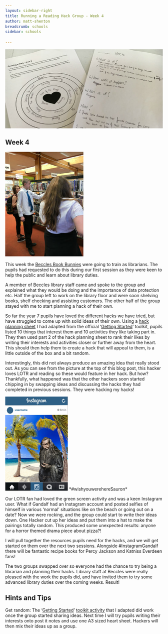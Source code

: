```yaml
---
layout: sidebar-right
title: Running a Reading Hack Group - Week 4
author: matt-shenton
breadcrumb: schools
sidebar: schools

---
```

![Reading hack group - Week 4](/images/featured/featured-reading-hack-week-4.jpg)

## Week 4

<img class="fl pr3" src="/images/article/reading-hack-pupils-in-beccles-library.jpg" alt="Pupils in a library" />

This week the [Beccles Book Bunnies](http://readinghack.org.uk/groups/23) were going to train as librarians. The pupils had requested to do this during our first session as they were keen to help the public and learn about library duties.

A member of Beccles library staff came and spoke to the group and explained what they would be doing and the importance of data protection etc. Half the group left to work on the library floor and were soon shelving books, shelf checking and assisting customers. The other half of the group stayed with me to start planning a hack of their own.

So far the year 7 pupils have loved the different hacks we have tried, but have struggled to come up with solid ideas of their own. Using a [hack planning sheet](http://suffolklibraries.co.uk/wp-content/uploads/2016/01/Create-your-own-Hack.docx) I had adapted from the official ‘[Getting Started](http://s3-eu-west-1.amazonaws.com/tra-hack/uploads/toolkit/attachment/3/1._Getting_Started.pdf)’ toolkit, pupils listed 10 things that interest them and 10 activities they like taking part in. They then used part 2 of the hack planning sheet to rank their likes by writing their interests and activities closer or further away from the heart. This should then help them to create a hack that will appeal to them, is a little outside of the box and a bit random.

Interestingly, this did not always produce an amazing idea that really stood out. As you can see from the picture at the top of this blog post, this hacker loves LOTR and reading so these would feature in her hack. But how? Thankfully, what happened was that the other hackers soon started chipping in by swapping ideas and discussing the hacks they had completed in previous sessions. They were hacking my hacks!

<img class="fr pl3" src="/images/article/reading-hack-gandalf-selfie.jpg" alt="Gandalf on the beach" />
*#wishyouwerehereSauron*

Our LOTR fan had loved the green screen activity and was a keen Instagram user. What if Gandalf had an Instagram account and posted selfies of himself in various ‘normal’ situations like on the beach or going out on a date? Now we were rocking, and the group could start to write their ideas down. One Hacker cut up her ideas and put them into a hat to make the pairings totally random. This produced some unexpected results: anyone for a horror themed drama piece about pizza?!

I will pull together the resources pupils need for the hacks, and we will get started on them over the next two sessions. Alongside #InstagramGandalf there will be fantastic recipe books for Percy Jackson and Katniss Everdeen fans!

The two groups swapped over so everyone had the chance to try being a librarian and planning their hacks. Library staff at Beccles were really pleased with the work the pupils did, and have invited them to try some advanced library duties over the coming weeks. Result!

## Hints and Tips

Get random: The ‘[Getting Started](http://s3-eu-west-1.amazonaws.com/tra-hack/uploads/toolkit/attachment/3/1._Getting_Started.pdf)’ [toolkit activity](http://suffolklibraries.co.uk/wp-content/uploads/2016/01/Create-your-own-Hack.docx) that I adapted did work once the group started sharing ideas. Next time I will try pupils writing their interests onto post it notes and use one A3 sized heart sheet. Hackers will then mix their ideas up as a group.
